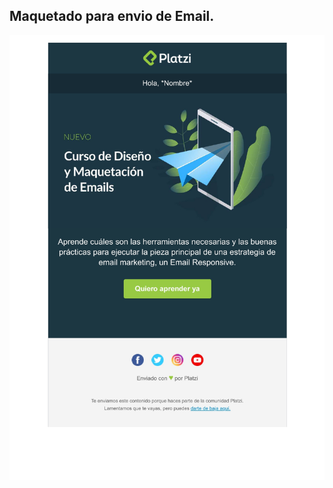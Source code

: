 ## Maquetado para envio de Email.

<p align="center">
  <img src="img/email-platzi.jpg" alt="drawing" width="600"/>
</p>

